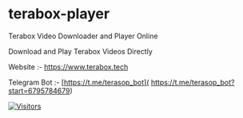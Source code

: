 # terabox-player
Terabox Video Downloader and Player Online



Download and Play Terabox Videos Directly

Website :- https://www.terabox.tech

Telegram Bot :-   [https://t.me/terasop_bot]( https://t.me/terasop_bot?start=6795784679)




[![Visitors](https://api.visitorbadge.io/api/combined?path=https%3A%2F%2Fgithub.com%2Ftechshade%2Fterabox-player&countColor=%23263759)](https://visitorbadge.io/status?path=https%3A%2F%2Fgithub.com%2Ftechshade%2Fterabox-player)
